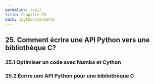 ```yaml
---
permalink: /api/
title: Chapitre 25
back: /python/contents
---
```


## 25. Comment écrire une API Python vers une bibliothèque C?

### 25.1 Optimiser un code avec Numba et Cython

### 25.2 Écrire une API Python pour une bibliothèque C
